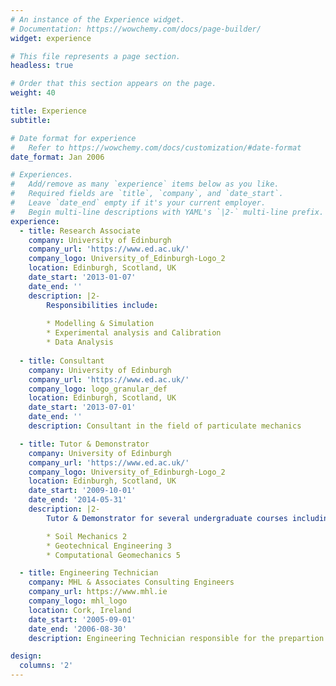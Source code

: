 ```yaml
---
# An instance of the Experience widget.
# Documentation: https://wowchemy.com/docs/page-builder/
widget: experience

# This file represents a page section.
headless: true

# Order that this section appears on the page.
weight: 40

title: Experience
subtitle:

# Date format for experience
#   Refer to https://wowchemy.com/docs/customization/#date-format
date_format: Jan 2006

# Experiences.
#   Add/remove as many `experience` items below as you like.
#   Required fields are `title`, `company`, and `date_start`.
#   Leave `date_end` empty if it's your current employer.
#   Begin multi-line descriptions with YAML's `|2-` multi-line prefix.
experience:
  - title: Research Associate
    company: University of Edinburgh
    company_url: 'https://www.ed.ac.uk/'
    company_logo: University_of_Edinburgh-Logo_2
    location: Edinburgh, Scotland, UK
    date_start: '2013-01-07'
    date_end: ''
    description: |2-
        Responsibilities include:
        
        * Modelling & Simulation
        * Experimental analysis and Calibration
        * Data Analysis
        
  - title: Consultant
    company: University of Edinburgh
    company_url: 'https://www.ed.ac.uk/'
    company_logo: logo_granular_def
    location: Edinburgh, Scotland, UK
    date_start: '2013-07-01'
    date_end: ''
    description: Consultant in the field of particulate mechanics

  - title: Tutor & Demonstrator
    company: University of Edinburgh
    company_url: 'https://www.ed.ac.uk/'
    company_logo: University_of_Edinburgh-Logo_2
    location: Edinburgh, Scotland, UK
    date_start: '2009-10-01'
    date_end: '2014-05-31'
    description: |2-
        Tutor & Demonstrator for several undergraduate courses including:

        * Soil Mechanics 2
        * Geotechnical Engineering 3
        * Computational Geomechanics 5

  - title: Engineering Technician
    company: MHL & Associates Consulting Engineers
    company_url: https://www.mhl.ie
    company_logo: mhl_logo
    location: Cork, Ireland
    date_start: '2005-09-01'
    date_end: '2006-08-30'
    description: Engineering Technician responsible for the prepartion of technical drawings, design calculations and project documents.

design:
  columns: '2'
---
```

